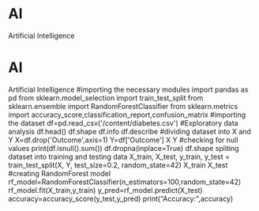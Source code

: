 # AI
Artificial Intelligence
# AI
Artificial Intelligence
#importing the necessary modules
import pandas as pd
from sklearn.model_selection import train_test_split
from sklearn.ensemble import RandomForestClassifier
from sklearn.metrics import accuracy_score,classification_report,confusion_matrix
#importing the dataset
df=pd.read_csv('/content/diabetes.csv')
#Exploratory data analysis
df.head()
df.shape
df.info
df.describe
#dividing dataset into X and Y
X=df.drop('Outcome',axis=1)
Y=df['Outcome']
X
Y
#checking for null values
print(df.isnull().sum())
df.dropna(inplace=True)
df.shape
spliting dataset into training and testing data
X_train, X_test, y_train, y_test = train_test_split(X, Y, test_size=0.2, random_state=42)
X_train
X_test
#creating RandomForest model
rf_model=RandomForestClassifier(n_estimators=100,random_state=42)
rf_model.fit(X_train,y_train)
y_pred=rf_model.predict(X_test)
accuracy=accuracy_score(y_test,y_pred)
print("Accuracy:",accuracy)
